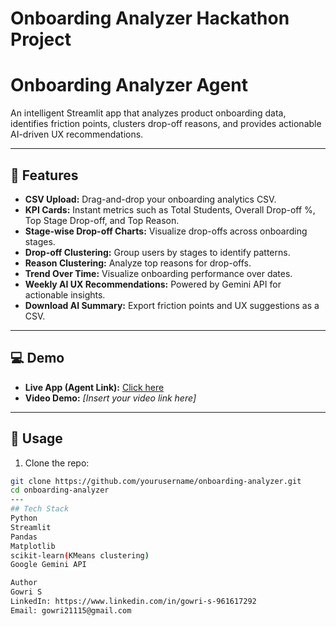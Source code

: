 # Onboarding Analyzer Hackathon Project
# Onboarding Analyzer Agent

An intelligent Streamlit app that analyzes product onboarding data, identifies friction points, clusters drop-off reasons, and provides actionable AI-driven UX recommendations.

---

## 🚀 Features

- **CSV Upload:** Drag-and-drop your onboarding analytics CSV.  
- **KPI Cards:** Instant metrics such as Total Students, Overall Drop-off %, Top Stage Drop-off, and Top Reason.  
- **Stage-wise Drop-off Charts:** Visualize drop-offs across onboarding stages.  
- **Drop-off Clustering:** Group users by stages to identify patterns.  
- **Reason Clustering:** Analyze top reasons for drop-offs.  
- **Trend Over Time:** Visualize onboarding performance over dates.  
- **Weekly AI UX Recommendations:** Powered by Gemini API for actionable insights.  
- **Download AI Summary:** Export friction points and UX suggestions as a CSV.

---

## 💻 Demo

- **Live App (Agent Link):** [Click here](https://app-analyzer-jdu6lwbaifbrqxtwxdrfer.streamlit.app/)  
- **Video Demo:** *[Insert your video link here]*

---

## 📂 Usage

1. Clone the repo:

```bash
git clone https://github.com/yourusername/onboarding-analyzer.git
cd onboarding-analyzer
---
## Tech Stack
Python
Streamlit
Pandas
Matplotlib
scikit-learn(KMeans clustering)
Google Gemini API

Author
Gowri S
LinkedIn: https://www.linkedin.com/in/gowri-s-961617292
Email: gowri21115@gmail.com
